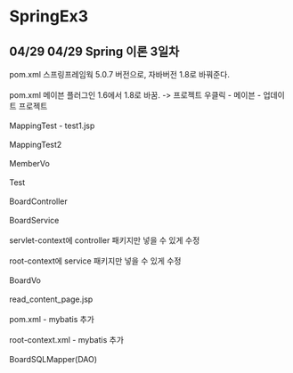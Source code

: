 # SpringEx3
04/29 
04/29 Spring 이론 3일차
------------------------------------------------------------------------------
pom.xml 스프링프레임웍 5.0.7 버전으로, 자바버전 1.8로 바꿔준다.
<br>
<br>
pom.xml 메이븐 플러그인 1.6에서 1.8로 바꿈. -> 프로젝트 우클릭 - 메이븐 - 업데이트 프로젝트
<br>
<br>
MappingTest - test1.jsp
<br>
<br>
MappingTest2
<br>
<br>
MemberVo
<br>
<br>
Test
<br>
<br>
BoardController
<br>
<br>
BoardService
<br>
<br>
servlet-context에 controller 패키지만 넣을 수 있게 수정
<br>
<br>
root-context에 service 패키지만 넣을 수 있게 수정
<br>
<br>
BoardVo
<br>
<br>
read_content_page.jsp
<br>
<br>
pom.xml - mybatis 추가
<br>
<br>
root-context.xml - mybatis 추가
<br>
<br>
BoardSQLMapper(DAO)
<br>
<br>

